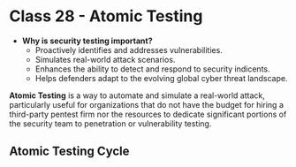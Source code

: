 # Class 28 - Atomic Testing

- **Why is security testing important?**
  - Proactively identifies and addresses vulnerabilities.
  - Simulates real-world attack scenarios.
  - Enhances the ability to detect and respond to security indicents.
  - Helps defenders adapt to the evolving global cyber threat landscape.

**Atomic Testing** is a way to automate and simulate a real-world attack, particularly useful for organizations that do not have the budget for hiring a third-party pentest firm nor the resources to dedicate significant portions of the security team to penetration or vulnerability testing. 

## Atomic Testing Cycle



